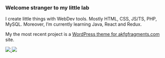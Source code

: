 ### Welcome stranger to my little lab

I create little things with WebDev tools. Mostly HTML, CSS, JS/TS, PHP, MySQL. Moreover, I’m currently learning Java, React and Redux.

My the most recent project is a [WordPress theme for akfgfragments.com](https://github.com/TimaGribanov/akfgfragments_theme) site.

<a href="https://github.com/anuraghazra/github-readme-stats">
  <img src="https://github-readme-stats.vercel.app/api?username=TimaGribanov&count_private=true&show_icons=true&theme=tokyonight&border_color=2e4058" />
</a>
<a href="https://github.com/anuraghazra/github-readme-stats">
  <img src="https://github-readme-stats.vercel.app/api/top-langs/?username=anuraghazra&layout=compact&theme=tokyonight&hide=glsl,rust,go,python&border_color=2e4058" />
</a>
